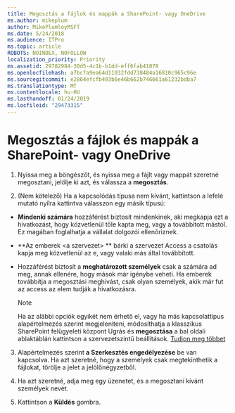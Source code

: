 ```yaml
---
title: Megosztás a fájlok és mappák a SharePoint- vagy OneDrive
ms.author: mikeplum
author: MikePlumleyMSFT
ms.date: 5/24/2018
ms.audience: ITPro
ms.topic: article
ROBOTS: NOINDEX, NOFOLLOW
localization_priority: Priority
ms.assetid: 29782984-30d5-4c1b-b1dd-eff6fab41078
ms.openlocfilehash: a7bcfa9ea64d11032fdd738484a16810c965c96e
ms.sourcegitcommit: e2864efcfb493b6e46b662b746661a61232bdba7
ms.translationtype: MT
ms.contentlocale: hu-HU
ms.lasthandoff: 01/24/2019
ms.locfileid: "29473315"
---
```

# <a name="share-a-file-or-folder-in-sharepoint-or-onedrive"></a>Megosztás a fájlok és mappák a SharePoint- vagy OneDrive

1. Nyissa meg a böngészőt, és nyissa meg a fájlt vagy mappát szeretné megosztani, jelölje ki azt, és válassza a **megosztás**. 
    
2. (Nem kötelező) Ha a kapcsolódás típusa nem kívánt, kattintson a lefelé mutató nyílra kattintva válasszon egy másik típusú:
    
  - **Mindenki számára** hozzáférést biztosít mindenkinek, aki megkapja ezt a hivatkozást, hogy közvetlenül tőle kapta meg, vagy a továbbított mástól. Ez magában foglalhatja a vállalat dolgozói ellenőriznek. 
    
  - **Az emberek \<a szervezet\> ** bárki a szervezet Access a csatolás kapja meg közvetlenül az e, vagy valaki más által továbbított. 
    
  - Hozzáférést biztosít a **meghatározott személyek** csak a számára ad meg, annak ellenére, hogy mások már igénybe veheti. Ha emberek továbbítja a megosztási meghívást, csak olyan személyek, akik már fut az access az elem tudják a hivatkozásra. 
    
    > [!NOTE]
    > Ha az alábbi opciók egyikét nem érhető el, vagy ha más kapcsolattípus alapértelmezés szerint megjeleníteni, módosíthatja a klasszikus SharePoint felügyeleti központ Ugrás és **megosztása** a bal oldali ablaktáblán kattintson a szervezetszintű beállítások. [Tudjon meg többet](https://go.microsoft.com/fwlink/?linkid=866426)
  
3. Alapértelmezés szerint **a Szerkesztés engedélyezése** be van kapcsolva. Ha azt szeretné, hogy a személyek csak megtekinthetik a fájlokat, törölje a jelet a jelölőnégyzetből. 
    
4. Ha azt szeretné, adja meg egy üzenetet, és a megosztani kívánt személyek nevét.
    
5. Kattintson a **Küldés** gombra. 
    

